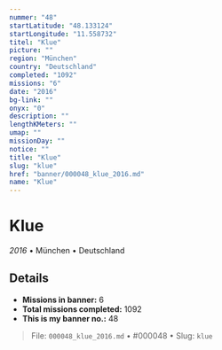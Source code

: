 ```yaml
---
nummer: "48"
startLatitude: "48.133124"
startLongitude: "11.558732"
titel: "Klue"
picture: ""
region: "München"
country: "Deutschland"
completed: "1092"
missions: "6"
date: "2016"
bg-link: ""
onyx: "0"
description: ""
lengthKMeters: ""
umap: ""
missionDay: ""
notice: ""
title: "Klue"
slug: "klue"
href: "banner/000048_klue_2016.md"
name: "Klue"
---
```

# Klue

*2016* • München • Deutschland





## Details

- **Missions in banner:** 6
- **Total missions completed:** 1092
- **This is my banner no.:** 48






> File: `000048_klue_2016.md` • #000048 • Slug: `klue`
